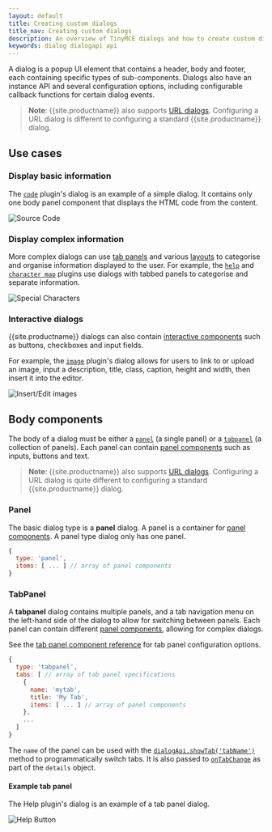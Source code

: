 ```yaml
---
layout: default
title: Creating custom dialogs
title_nav: Creating custom dialogs
description: An overview of TinyMCE dialogs and how to create custom dialogs.
keywords: dialog dialogapi api
---
```


A dialog is a popup UI element that contains a header, body and footer, each containing specific types of sub-components. Dialogs also have an instance API and several configuration options, including configurable callback functions for certain dialog events.

> **Note**: {{site.productname}} also supports [URL dialogs]({{site.baseurl}}/how-to-guides/creating-custom-ui-components/dialogs/urldialog/). Configuring a URL dialog is different to configuring a standard {{site.productname}} dialog.

## Use cases

### Display basic information

The [`code`]({{site.baseurl}}/plugins-ref/opensource/code/) plugin's dialog is an example of a simple dialog. It contains only one body panel component that displays the HTML code from the content.

![Source Code]({{site.baseurl}}/images/sourcecode.png)

### Display complex information

More complex dialogs can use [tab panels]({{site.baseurl}}/how-to-guides/creating-custom-ui-components/dialogs/dialog-components/#tabpanel) and various [layouts]({{site.baseurl}}/how-to-guides/creating-custom-ui-components/dialogs/dialog-components/#layoutcomponents) to categorise and organise information displayed to the user. For example, the [`help`]({{site.baseurl}}/plugins-ref/opensource/help/) and [`character map`]({{site.baseurl}}/plugins-ref/opensource/charmap/) plugins use dialogs with tabbed panels to categorise and separate information.

![Special Characters]({{site.baseurl}}/images/specialchars.png)

### Interactive dialogs

{{site.productname}} dialogs can also contain [interactive components]({{site.baseurl}}/how-to-guides/creating-custom-ui-components/dialogs/dialog-components/#basiccomponents) such as buttons, checkboxes and input fields.

For example, the [`image`]({{site.baseurl}}/plugins-ref/opensource/image/) plugin's dialog allows for users to link to or upload an image, input a description, title, class, caption, height and width, then insert it into the editor.

![Insert/Edit images]({{site.baseurl}}/images/interactive.png)

## Body components

The body of a dialog must be either a [`panel`]({{site.baseurl}}/how-to-guides/creating-custom-ui-components/dialogs/dialog-components/#panel) (a single panel) or a [`tabpanel`]({{site.baseurl}}/how-to-guides/creating-custom-ui-components/dialogs/dialog-components/#tabpanel) (a collection of panels). Each panel can contain [panel components]({{site.baseurl}}/how-to-guides/creating-custom-ui-components/dialogs/dialog-components/#panelcomponents) such as inputs, buttons and text.

> **Note**: {{site.productname}} also supports [URL dialogs]({{site.baseurl}}/how-to-guides/creating-custom-ui-components/dialogs/urldialog/). Configuring a URL dialog is quite different to configuring a standard {{site.productname}} dialog.

### Panel

The basic dialog type is a **panel** dialog. A panel is a container for [panel components]({{site.baseurl}}/how-to-guides/creating-custom-ui-components/dialogs/dialog-components/#panelcomponents). A panel type dialog only has one panel.

```js
{
  type: 'panel',
  items: [ ... ] // array of panel components
}
```

### TabPanel

A **tabpanel** dialog contains multiple panels, and a tab navigation menu on the left-hand side of the dialog to allow for switching between panels. Each panel can contain different [panel components]({{site.baseurl}}/how-to-guides/creating-custom-ui-components/dialogs/dialog-components/#panelcomponents), allowing for complex dialogs.

See the [tab panel component reference]({{site.baseurl}}/how-to-guides/creating-custom-ui-components/dialogs/dialog-components/#tabpanel) for tab panel configuration options.

```js
{
  type: 'tabpanel',
  tabs: [ // array of tab panel specifications
    {
      name: 'mytab',
      title: 'My Tab',
      items: [ ... ] // array of panel components
    },
    ...
  ]
}
```

The `name` of the panel can be used with the [`dialogApi.showTab('tabName')`]({{site.baseurl}}/how-to-guides/creating-custom-ui-components/dialogs/dialog-apis/#dialogapimethods) method to programmatically switch tabs. It is also passed to [`onTabChange`]({{site.baseurl}}/how-to-guides/creating-custom-ui-components/dialogs/dialog-configuration/#configurationoptions) as part of the `details` object.

#### Example tab panel

The Help plugin's dialog is an example of a tab panel dialog.

![Help Button]({{site.baseurl}}/images/help.png)
